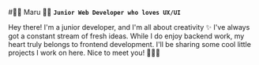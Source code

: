 #🎀💟 Maru 💟🎀
**`Junior Web Developer who loves UX/UI `**

Hey there! I'm a junior developer, and I'm all about creativity ✨ I've always got a constant stream of fresh ideas. While I do enjoy backend work, my heart truly belongs to frontend development. I'll be sharing some cool little projects I work on here. Nice to meet you! 🙋🏼‍♀️
